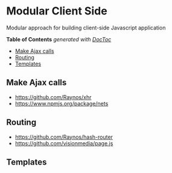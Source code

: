 # Modular Client Side

Modular approach for building client-side Javascript application

**Table of Contents**  *generated with [DocToc](http://doctoc.herokuapp.com/)*

- [Make Ajax calls](#user-content-make-ajax-calls)
- [Routing](#user-content-routing)
- [Templates](#user-content-templates)

## Make Ajax calls

* https://github.com/Raynos/xhr
* https://www.npmjs.org/package/nets

## Routing

* https://github.com/Raynos/hash-router
* https://github.com/visionmedia/page.js

## Templates


